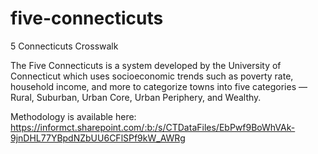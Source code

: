 # five-connecticuts
5 Connecticuts Crosswalk

The Five Connecticuts is a system developed by the University of Connecticut which uses socioeconomic trends such as poverty rate, household income, and more to categorize towns into five categories — Rural, Suburban, Urban Core, Urban Periphery, and Wealthy.

Methodology is available here: https://informct.sharepoint.com/:b:/s/CTDataFiles/EbPwf9BoWhVAk-9jnDHL77YBpdNZbUU6CFlSPf9kW_AWRg 
